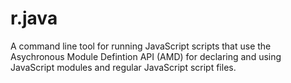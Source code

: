 r.java
======

A command line tool for running JavaScript scripts that use the Asychronous Module Defintion API (AMD) for declaring and using JavaScript modules and regular JavaScript script files.